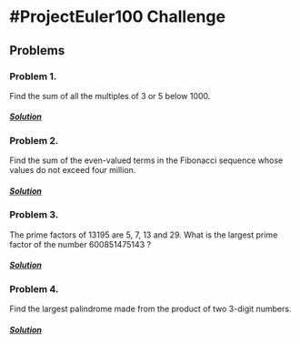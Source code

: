 # #ProjectEuler100 Challenge

## Problems

### Problem 1.

Find the sum of all the multiples of 3 or 5 below 1000.

##### [Solution](Problem%201/Solutions.md)

### Problem 2.

Find the sum of the even-valued terms in the Fibonacci sequence whose values do not exceed four million.

##### [Solution](Problem%202/Solutions.md)

### Problem 3.

The prime factors of 13195 are 5, 7, 13 and 29.
What is the largest prime factor of the number 600851475143 ?

##### [Solution](Problem%203/Solutions.md)

### Problem 4.

Find the largest palindrome made from the product of two 3-digit numbers.

##### [Solution](Problem%204/Solutions.md)
